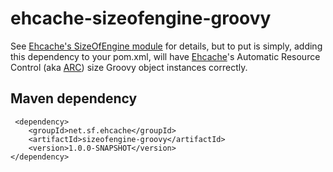 ehcache-sizeofengine-groovy
===========================

See [Ehcache's SizeOfEngine module](http://terracotta-oss.github.io/ehcache-sizeofengine/) for details, but to put is simply, adding this dependency to your pom.xml, will have [Ehcache](http://www.ehcache.org)'s Automatic Resource Control (aka [ARC](http://ehcache.org/documentation/arc)) size Groovy object instances correctly.

Maven dependency
----------------

	 <dependency>
		<groupId>net.sf.ehcache</groupId>
		<artifactId>sizeofengine-groovy</artifactId>
		<version>1.0.0-SNAPSHOT</version>
	</dependency>
